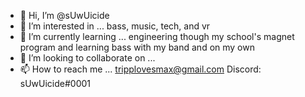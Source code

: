 - 👋 Hi, I’m @sUwUicide
- 👀 I’m interested in ... bass, music, tech, and vr
- 🌱 I’m currently learning ... engineering though my school's magnet program and learning bass with my band and on my own
- 💞️ I’m looking to collaborate on ...
- 📫 How to reach me ... tripplovesmax@gmail.com Discord: sUwUicide#0001

<!---
sUwUicide/sUwUicide is a ✨ special ✨ repository because its `README.md` (this file) appears on your GitHub profile.
You can click the Preview link to take a look at your changes.
--->

